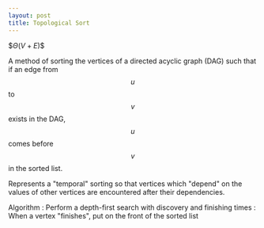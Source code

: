 ```yaml
---
layout: post
title: Topological Sort
---
```


\$$\Theta(V + E)\$$

A method of sorting the vertices of a directed acyclic graph (DAG) such that if an edge from $$u$$ to $$v$$ exists in the DAG, $$u$$ comes before $$v$$ in the sorted list.

Represents a "temporal" sorting so that vertices which "depend" on the values of other vertices are encountered after their dependencies.

Algorithm
: Perform a depth-first search with discovery and finishing times
: When a vertex "finishes", put on the front of the sorted list
